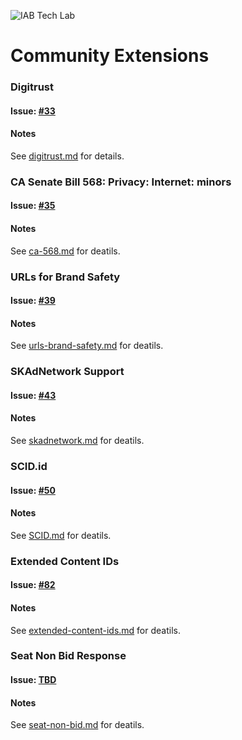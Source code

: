 ![IAB Tech Lab](https://drive.google.com/uc?id=10yoBoG5uRETSXRrnJPUDuONujvADrSG1)

# **Community Extensions**


### Digitrust

#### Issue: [#33](https://github.com/InteractiveAdvertisingBureau/openrtb/issues/33)

#### Notes

See [digitrust.md](digitrust.md) for details.

### CA Senate Bill 568: Privacy: Internet: minors

#### Issue: [#35](https://github.com/InteractiveAdvertisingBureau/openrtb/issues/35)

#### Notes

See [ca-568.md](ca-568.md) for deatils.

### URLs for Brand Safety

#### Issue: [#39](https://github.com/InteractiveAdvertisingBureau/openrtb/issues/39)

#### Notes

See [urls-brand-safety.md](urls-brand-safety.md) for deatils.

### SKAdNetwork Support

#### Issue: [#43](https://github.com/InteractiveAdvertisingBureau/openrtb/issues/43)

#### Notes

See [skadnetwork.md](skadnetwork.md) for deatils.

### SCID.id

#### Issue: [#50](https://github.com/InteractiveAdvertisingBureau/openrtb/issues/50)

#### Notes

See [SCID.md](SCID.md) for deatils.

### Extended Content IDs

#### Issue: [#82](https://github.com/InteractiveAdvertisingBureau/openrtb/issues/82)

#### Notes

See [extended-content-ids.md](extended-content-ids.md) for deatils.

### Seat Non Bid Response

#### Issue: [TBD](TBD)

#### Notes

See [seat-non-bid.md](seat-non-bid.md) for deatils.